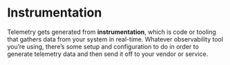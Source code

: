 # Instrumentation

Telemetry gets generated from **instrumentation**, which is code or tooling that gathers data from your system in real-time. Whatever observability tool you’re using, there’s some setup and configuration to do in order to generate telemetry data and then send it off to your vendor or service.